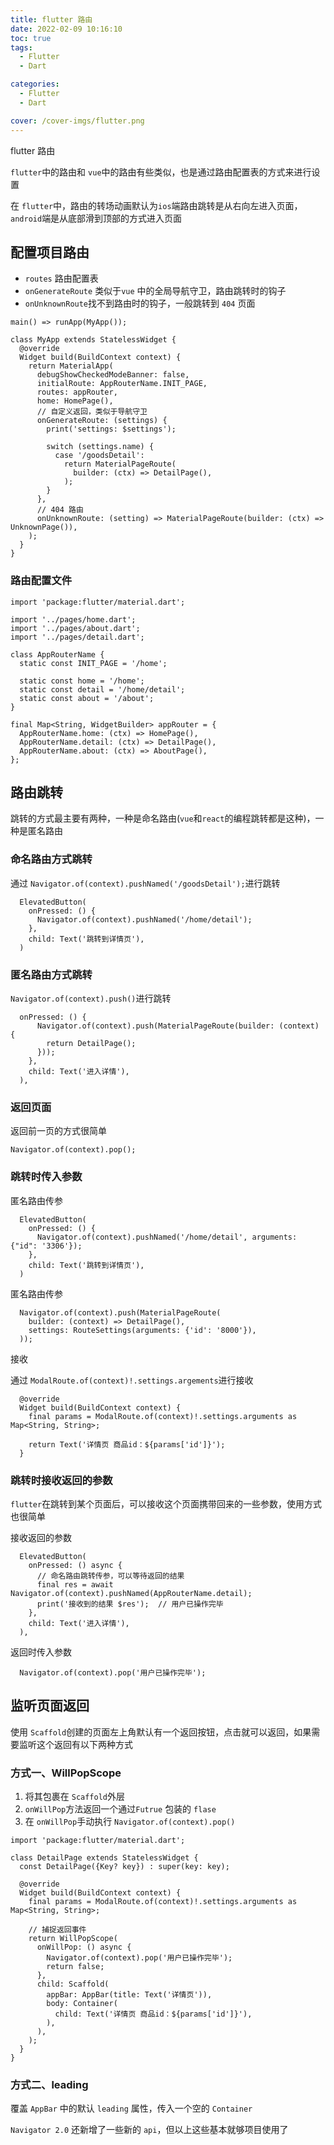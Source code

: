 ```yaml
---
title: flutter 路由
date: 2022-02-09 10:16:10
toc: true
tags:
  - Flutter
  - Dart

categories:
  - Flutter
  - Dart

cover: /cover-imgs/flutter.png
---
```


flutter 路由

<!-- more -->


`flutter`中的路由和 `vue`中的路由有些类似，也是通过路由配置表的方式来进行设置

在 `flutter`中，路由的转场动画默认为`ios`端路由跳转是从右向左进入页面，`android`端是从底部滑到顶部的方式进入页面



## 配置项目路由

- `routes`  路由配置表
- `onGenerateRoute` 类似于`vue` 中的全局导航守卫，路由跳转时的钩子
- `onUnknownRoute`找不到路由时的钩子，一般跳转到 `404` 页面

```
main() => runApp(MyApp());

class MyApp extends StatelessWidget {
  @override
  Widget build(BuildContext context) {
    return MaterialApp(
      debugShowCheckedModeBanner: false,
      initialRoute: AppRouterName.INIT_PAGE,
      routes: appRouter,
      home: HomePage(),
      // 自定义返回，类似于导航守卫
      onGenerateRoute: (settings) {
        print('settings: $settings');

        switch (settings.name) {
          case '/goodsDetail':
            return MaterialPageRoute(
              builder: (ctx) => DetailPage(),
            );
        }
      },
      // 404 路由
      onUnknownRoute: (setting) => MaterialPageRoute(builder: (ctx) => UnknownPage()),
    );
  }
}
```




### 路由配置文件

```
import 'package:flutter/material.dart';

import '../pages/home.dart';
import '../pages/about.dart';
import '../pages/detail.dart';

class AppRouterName {
  static const INIT_PAGE = '/home';

  static const home = '/home';
  static const detail = '/home/detail';
  static const about = '/about';
}

final Map<String, WidgetBuilder> appRouter = {
  AppRouterName.home: (ctx) => HomePage(),
  AppRouterName.detail: (ctx) => DetailPage(),
  AppRouterName.about: (ctx) => AboutPage(),
};

```




## 路由跳转

跳转的方式最主要有两种，一种是命名路由(`vue`和`react`的编程跳转都是这种)，一种是匿名路由



### 命名路由方式跳转

通过 `Navigator.of(context).pushNamed('/goodsDetail');`进行跳转

```
  ElevatedButton(
    onPressed: () {
      Navigator.of(context).pushNamed('/home/detail');
    },
    child: Text('跳转到详情页'),
  )
```




### 匿名路由方式跳转

`Navigator.of(context).push()`进行跳转

```
  onPressed: () {
      Navigator.of(context).push(MaterialPageRoute(builder: (context) {
        return DetailPage();
      }));
    },
    child: Text('进入详情'),
  ),
```




### 返回页面

返回前一页的方式很简单

```
Navigator.of(context).pop();
```




### 跳转时传入参数

匿名路由传参

```
  ElevatedButton(
    onPressed: () {
      Navigator.of(context).pushNamed('/home/detail', arguments: {"id": '3306'});
    },
    child: Text('跳转到详情页'),
  )
```


匿名路由传参

```
  Navigator.of(context).push(MaterialPageRoute(
    builder: (context) => DetailPage(),
    settings: RouteSettings(arguments: {'id': '8000'}),
  ));
```




接收

通过 `ModalRoute.of(context)!.settings.argements`进行接收

```
  @override
  Widget build(BuildContext context) {
    final params = ModalRoute.of(context)!.settings.arguments as Map<String, String>;
    
    return Text('详情页 商品id：${params['id']}');
  }
```




### 跳转时接收返回的参数

`flutter`在跳转到某个页面后，可以接收这个页面携带回来的一些参数，使用方式也很简单



接收返回的参数

```
  ElevatedButton(
    onPressed: () async {
      // 命名路由跳转传参，可以等待返回的结果
      final res = await Navigator.of(context).pushNamed(AppRouterName.detail);
      print('接收到的结果 $res');  // 用户已操作完毕
    },
    child: Text('进入详情'),
  ),
```




返回时传入参数

```
  Navigator.of(context).pop('用户已操作完毕');
```




## 监听页面返回

使用 `Scaffold`创建的页面左上角默认有一个返回按钮，点击就可以返回，如果需要监听这个返回有以下两种方式



### 方式一、WillPopScope

1. 将其包裹在 `Scaffold`外层
2.  `onWillPop`方法返回一个通过`Futrue` 包装的 `flase`
3. 在 `onWillPop`手动执行 `Navigator.of(context).pop()`

```
import 'package:flutter/material.dart';

class DetailPage extends StatelessWidget {
  const DetailPage({Key? key}) : super(key: key);

  @override
  Widget build(BuildContext context) {
    final params = ModalRoute.of(context)!.settings.arguments as Map<String, String>;

    // 捕捉返回事件
    return WillPopScope(
      onWillPop: () async {
        Navigator.of(context).pop('用户已操作完毕');
        return false;
      },
      child: Scaffold(
        appBar: AppBar(title: Text('详情页')),
        body: Container(
          child: Text('详情页 商品id：${params['id']}'),
        ),
      ),
    );
  }
}

```




### 方式二、leading

覆盖 `AppBar` 中的默认 `leading` 属性，传入一个空的 `Container`



`Navigator 2.0` 还新增了一些新的 `api`，但以上这些基本就够项目使用了

